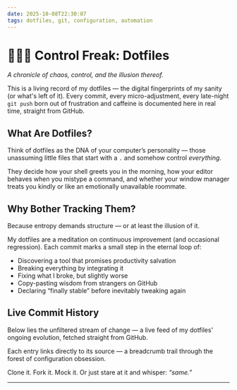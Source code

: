 ```yaml
---
date: 2025-10-08T22:30:07
tags: dotfiles, git, configuration, automation
---
```


# 🔧🧬🤹 Control Freak: Dotfiles

*A chronicle of chaos, control, and the illusion thereof.*

This is a living record of my dotfiles — the digital fingerprints of my sanity (or what's left of it). Every commit, every micro-adjustment, every late-night ```git push``` born out of frustration and caffeine is documented here in real time, straight from GitHub.

## What Are Dotfiles?

Think of dotfiles as the DNA of your computer’s personality — those unassuming little files that start with a ```.``` and somehow control *everything*.

They decide how your shell greets you in the morning, how your editor behaves when you mistype a command, and whether your window manager treats you kindly or like an emotionally unavailable roommate.

## Why Bother Tracking Them?

Because entropy demands structure — or at least the illusion of it.

My dotfiles are a meditation on continuous improvement (and occasional regression). Each commit marks a small step in the eternal loop of:

- Discovering a tool that promises productivity salvation
- Breaking everything by integrating it
- Fixing what I broke, but slightly worse
- Copy-pasting wisdom from strangers on GitHub
- Declaring “finally stable” before inevitably tweaking again

## Live Commit History

Below lies the unfiltered stream of change — a live feed of my dotfiles’ ongoing evolution, fetched straight from GitHub.

Each entry links directly to its source — a breadcrumb trail through the forest of configuration obsession.

Clone it. Fork it. Mock it. Or just stare at it and whisper: *“same.”*

<div id="dotfiles-commits" data-commit-history data-owner="ChristofBecu" data-repo="yadm-dotfiles"></div>

---
